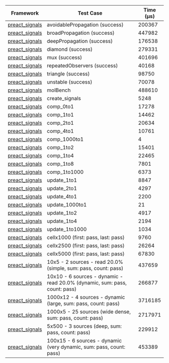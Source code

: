 | Framework | Test Case | Time (μs) |
| --- | --- | --- |
| [preact_signals](https://pub.dev/packages/preact_signals) | avoidablePropagation (success) | 200367 |
| [preact_signals](https://pub.dev/packages/preact_signals) | broadPropagation (success) | 447982 |
| [preact_signals](https://pub.dev/packages/preact_signals) | deepPropagation (success) | 176538 |
| [preact_signals](https://pub.dev/packages/preact_signals) | diamond (success) | 279331 |
| [preact_signals](https://pub.dev/packages/preact_signals) | mux (success) | 401696 |
| [preact_signals](https://pub.dev/packages/preact_signals) | repeatedObservers (success) | 40168 |
| [preact_signals](https://pub.dev/packages/preact_signals) | triangle (success) | 98750 |
| [preact_signals](https://pub.dev/packages/preact_signals) | unstable (success) | 70078 |
| [preact_signals](https://pub.dev/packages/preact_signals) | molBench | 488610 |
| [preact_signals](https://pub.dev/packages/preact_signals) | create_signals | 5248 |
| [preact_signals](https://pub.dev/packages/preact_signals) | comp_0to1 | 17278 |
| [preact_signals](https://pub.dev/packages/preact_signals) | comp_1to1 | 14462 |
| [preact_signals](https://pub.dev/packages/preact_signals) | comp_2to1 | 20634 |
| [preact_signals](https://pub.dev/packages/preact_signals) | comp_4to1 | 10761 |
| [preact_signals](https://pub.dev/packages/preact_signals) | comp_1000to1 | 4 |
| [preact_signals](https://pub.dev/packages/preact_signals) | comp_1to2 | 15401 |
| [preact_signals](https://pub.dev/packages/preact_signals) | comp_1to4 | 22465 |
| [preact_signals](https://pub.dev/packages/preact_signals) | comp_1to8 | 7801 |
| [preact_signals](https://pub.dev/packages/preact_signals) | comp_1to1000 | 6373 |
| [preact_signals](https://pub.dev/packages/preact_signals) | update_1to1 | 8847 |
| [preact_signals](https://pub.dev/packages/preact_signals) | update_2to1 | 4297 |
| [preact_signals](https://pub.dev/packages/preact_signals) | update_4to1 | 2200 |
| [preact_signals](https://pub.dev/packages/preact_signals) | update_1000to1 | 21 |
| [preact_signals](https://pub.dev/packages/preact_signals) | update_1to2 | 4917 |
| [preact_signals](https://pub.dev/packages/preact_signals) | update_1to4 | 2194 |
| [preact_signals](https://pub.dev/packages/preact_signals) | update_1to1000 | 1034 |
| [preact_signals](https://pub.dev/packages/preact_signals) | cellx1000 (first: pass, last: pass) | 9760 |
| [preact_signals](https://pub.dev/packages/preact_signals) | cellx2500 (first: pass, last: pass) | 26264 |
| [preact_signals](https://pub.dev/packages/preact_signals) | cellx5000 (first: pass, last: pass) | 67830 |
| [preact_signals](https://pub.dev/packages/preact_signals) | 10x5 - 2 sources - read 20.0% (simple, sum: pass, count: pass) | 437659 |
| [preact_signals](https://pub.dev/packages/preact_signals) | 10x10 - 6 sources - dynamic - read 20.0% (dynamic, sum: pass, count: pass) | 266877 |
| [preact_signals](https://pub.dev/packages/preact_signals) | 1000x12 - 4 sources - dynamic (large, sum: pass, count: pass) | 3716185 |
| [preact_signals](https://pub.dev/packages/preact_signals) | 1000x5 - 25 sources (wide dense, sum: pass, count: pass) | 2717971 |
| [preact_signals](https://pub.dev/packages/preact_signals) | 5x500 - 3 sources (deep, sum: pass, count: pass) | 229912 |
| [preact_signals](https://pub.dev/packages/preact_signals) | 100x15 - 6 sources - dynamic (very dynamic, sum: pass, count: pass) | 453389 |
